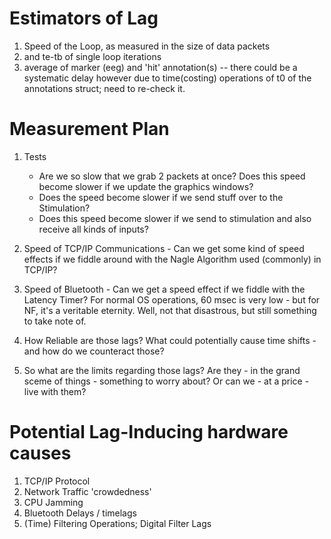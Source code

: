 # Estimators of Lag

1. Speed of the Loop, as measured in the size of data packets
2. and te-tb of single loop iterations
3. average of marker (eeg) and 'hit' annotation(s) -- there could be a systematic delay however due to time(costing) operations of t0 of the annotations struct; need to re-check it.


# Measurement Plan

1. Tests
   - Are we so slow that we grab 2 packets at once? Does this speed become slower if we update the graphics windows?
   - Does the speed become slower if we send stuff over to the Stimulation? 
   - Does this speed become slower if we send to stimulation and also receive all kinds of inputs?

2. Speed of TCP/IP Communications - Can we get some kind of speed effects if we fiddle around with the Nagle Algorithm used (commonly) in TCP/IP?

3. Speed of Bluetooth - Can we get a speed effect if we fiddle with the Latency Timer? For normal OS operations, 60 msec is very low - but for NF, it's a veritable eternity. Well, not that disastrous, but still something to take note of.

4. How Reliable are those lags? What could potentially cause time shifts - and how do we counteract those?

5. So what are the limits regarding those lags? Are they - in the grand sceme of things - something to worry about? Or can we - at a price - live with them?


# Potential Lag-Inducing hardware causes

1. TCP/IP Protocol
2. Network Traffic 'crowdedness'
3. CPU Jamming
4. Bluetooth Delays / timelags
5. (Time) Filtering Operations; Digital Filter Lags

